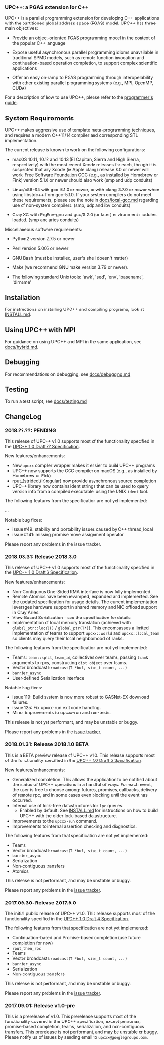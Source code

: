 ### UPC\+\+: a PGAS extension for C\+\+ ###

UPC++ is a parallel programming extension for developing C++ applications with
the partitioned global address space (PGAS) model.  UPC++ has three main
objectives:

* Provide an object-oriented PGAS programming model in the context of the
  popular C++ language

* Expose useful asynchronous parallel programming idioms unavailable in
  traditional SPMD models, such as remote function invocation and
  continuation-based operation completion, to support complex scientific
  applications
 
* Offer an easy on-ramp to PGAS programming through interoperability with other
  existing parallel programming systems (e.g., MPI, OpenMP, CUDA)

For a description of how to use UPC++, please refer to the
[programmer's guide](docs/guide.pdf).

## System Requirements

UPC++ makes aggressive use of template meta-programming techniques, and requires
a modern C++11/14 compiler and corresponding STL implementation.

The current release is known to work on the following configurations:

* macOS 10.11, 10.12 and 10.13 (El Capitan, Sierra and High Sierra,
  respectively) with the most recent Xcode releases for each, though it is
  suspected that any Xcode (ie Apple clang) release 8.0 or newer will work. 
  Free Software Foundation GCC (e.g., as installed by Homebrew or Fink)
  version 5.1.0 or newer should also work (smp and udp conduits)

* Linux/x86-64 with gcc-5.1.0 or newer, or with clang-3.7.0 or newer when using
  libstdc++ from gcc-5.1.0.  If your system compilers do not meet these
  requirements, please see the note in [docs/local-gcc.md](docs/local-gcc.md)
  regarding use of non-system compilers. (smp, udp and ibv conduits)

* Cray XC with PrgEnv-gnu and gcc/5.2.0 (or later) environment modules
  loaded. (smp and aries conduits)

Miscellaneous software requirements:

* Python2 version 2.7.5 or newer

* Perl version 5.005 or newer

* GNU Bash (must be installed, user's shell doesn't matter)

* Make (we recommend GNU make version 3.79 or newer).

* The following standard Unix tools: 'awk', 'sed', 'env', 'basename', 'dirname'

## Installation

For instructions on installing UPC++ and compiling programs, look at
[INSTALL.md](INSTALL.md).

## Using UPC++ with MPI

For guidance on using UPC++ and MPI in the same application, see
[docs/hybrid.md](docs/hybrid.md).

## Debugging

For recommendations on debugging, see [docs/debugging.md](docs/debugging.md)

## Testing

To run a test script, see [docs/testing.md](docs/testing.md)

## ChangeLog

### 2018.??.??: PENDING

This release of UPC++ v1.0 supports most of the functionality specified in the 
[UPC++ 1.0 Draft ?? Specification](docs/spec.pdf).

New features/enhancements:

* New `upcxx` compiler wrapper makes it easier to build UPC++ programs
* UPC++ now supports the GCC compiler on macOS (e.g., as installed by Homebrew or Fink)
* rput_{strided,(ir)regular) now provide asynchronous source completion
* UPC++ library now contains ident strings that can be used to query version info
  from a compiled executable, using the UNIX `ident` tool.

The following features from the specification are not yet implemented:

...

Notable bug fixes:

* issue #49: stability and portability issues caused by C++ thread_local
* issue #141: missing promise move assignment operator

Please report any problems in the [issue tracker](https://bitbucket.org/berkeleylab/upcxx/issues).

### 2018.03.31: Release 2018.3.0

This release of UPC++ v1.0 supports most of the functionality specified in the 
[UPC++ 1.0 Draft 6 Specification](docs/spec.pdf).

New features/enhancements:

 * Non-Contiguous One-Sided RMA interface is now fully implemented.
 * Remote Atomics have been revamped, expanded and implemented. See the updated specification
   for usage details.  The current implementation leverages hardware support in
   shared memory and NIC offload support in Cray Aries.
 * View-Based Serialization - see the specification for details
 * Implementation of local memory translation (achieved with
   `global_ptr::local()` / `global_ptr(T*)`). This encompasses a limited
   implementation of teams to support `upcxx::world` and `upcxx::local_team`
   so clients may query their local neighborhood of ranks.

The following features from the specification are not yet implemented:

 * Teams: `team::split`, `team_id`, collectives over teams, passing
       `team&` arguments to rpcs, constructing `dist_object` over teams.
 * Vector broadcast `broadcast(T *buf, size_t count, ...)`
 * `barrier_async`
 * User-defined Serialization interface

Notable bug fixes:

 * issue 119: Build system is now more robust to GASNet-EX download failures.
 * issue 125: Fix upcxx-run exit code handling.
 * Minor improvements to upcxx-run and run-tests.

This release is not yet performant, and may be unstable or buggy.

Please report any problems in the [issue tracker](https://bitbucket.org/berkeleylab/upcxx/issues).

### 2018.01.31: Release 2018.1.0 BETA

This is a BETA preview release of UPC++ v1.0. This release supports most of the
functionality specified in the [UPC++ 1.0 Draft 5 Specification](https://bitbucket.org/upcxx/upcxx/downloads/upcxx-spec-V1.0-Draft5.pdf).

New features/enhancements:

 * Generalized completion. This allows the application to be notified about the
   status of UPC\+\+ operations in a handful of ways. For each event, the user
   is free to choose among: futures, promises, callbacks, delivery of remote
   rpc, and in some cases even blocking until the event has occurred.
 * Internal use of lock-free datastructures for `lpc` queues.
     * Enabled by default. See [INSTALL.md](INSTALL.md) for instructions on how
       to build UPC\+\+ with the older lock-based datastructure.
 * Improvements to the `upcxx-run` command.
 * Improvements to internal assertion checking and diagnostics.
  
The following features from that specification are not yet implemented:

 * Teams
 * Vector broadcast `broadcast(T *buf, size_t count, ...)`
 * `barrier_async`
 * Serialization
 * Non-contiguous transfers
 * Atomics

This release is not performant, and may be unstable or buggy.

Please report any problems in the [issue tracker](https://bitbucket.org/berkeleylab/upcxx/issues).

### 2017.09.30: Release 2017.9.0

The initial public release of UPC++ v1.0. This release supports most of the
functionality specified in the [UPC++ 1.0 Draft 4 Specification](https://bitbucket.org/upcxx/upcxx/downloads/upcxx-spec-V1.0-Draft4.pdf).

The following features from that specification are not yet implemented:

 * Continuation-based and Promise-based completion (use future completion for
   now)
 * `rput_then_rpc`
 * Teams
 * Vector broadcast `broadcast(T *buf, size_t count, ...)`
 * `barrier_async`
 * Serialization
 * Non-contiguous transfers

This release is not performant, and may be unstable or buggy.

Please report any problems in the [issue tracker](https://bitbucket.org/berkeleylab/upcxx/issues).

### 2017.09.01: Release v1.0-pre

This is a prerelease of v1.0. This prerelease supports most of the functionality
covered in the UPC++ specification, except personas, promise-based completion,
teams, serialization, and non-contiguous transfers. This prerelease is not
performant, and may be unstable or buggy. Please notify us of issues by sending
email to `upcxx@googlegroups.com`.

